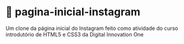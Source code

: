 # :rocket: pagina-inicial-instagram

Um clone da página inicial do Instagram feito como atividade do curso introdutório de HTML5 e CSS3 da Digital Innovation One
